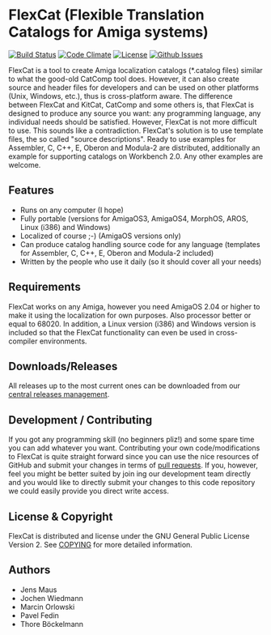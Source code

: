 # FlexCat (Flexible Translation Catalogs for Amiga systems)

[![Build Status](https://travis-ci.org/adtools/flexcat.svg?branch=master)](https://travis-ci.org/adtools/flexcat)
[![Code Climate](https://codeclimate.com/github/adtools/flexcat/badges/gpa.svg)](https://codeclimate.com/github/adtools/flexcat)
[![License](http://img.shields.io/:license-gpl2-blue.svg?style=flat)](http://www.gnu.org/licenses/gpl-2.0.html)
[![Github Issues](http://githubbadges.herokuapp.com/adtools/flexcat/issues.svg)](https://github.com/adtools/flexcat/issues)

FlexCat is a tool to create Amiga localization catalogs (*.catalog files) similar to what the good-old CatComp tool does. However, it can also create source and header files for developers and can be used on other platforms (Unix, Windows, etc.), thus is cross-platform aware. The difference between FlexCat and KitCat, CatComp and some others is, that FlexCat is designed to produce any source you want:  any programming language, any individual needs should be satisfied. However, FlexCat is not more difficult to use. This sounds like a contradiction. FlexCat's solution is to use template files, the so called "source descriptions". Ready to use examples for Assembler, C, C++, E, Oberon and Modula-2 are distributed, additionally an example for supporting catalogs on Workbench 2.0. Any other examples are welcome.

## Features

* Runs on any computer (I hope)
* Fully portable (versions for AmigaOS3, AmigaOS4, MorphOS, AROS, Linux (i386) and Windows)
* Localized of course ;-) (AmigaOS versions only)
* Can produce catalog handling source code for any language (templates for Assembler, C, C++, E, Oberon and Modula-2 included)
* Written by the people who use it daily (so it should cover all your needs)

## Requirements

FlexCat works on any Amiga, however you need AmigaOS 2.04 or higher to make it using the localization for own purposes. Also processor better or equal to 68020. In addition, a Linux version (i386) and Windows version is included so that the FlexCat functionality can even be used in cross-compiler environments.

## Downloads/Releases

All releases up to the most current ones can be downloaded from our [central releases management](https://github.com/adtools/flexcat/releases).

## Development / Contributing

If you got any programming skill (no beginners pliz!) and some spare time you can add whatever you want. Contributing your own code/modifications to FlexCat is quite straight forward since you can use the nice resources of GitHub and submit your changes in terms of [pull requests](https://github.com/adtools/flexcat/pulls). If you, however, feel you might be better suited by join ing our development team directly and you would like to directly submit your changes to this code repository we could easily provide you direct write access.

## License & Copyright

FlexCat is distributed and license under the GNU General Public License Version 2. See [COPYING](COPYING) for more detailed information.

## Authors

* Jens Maus
* Jochen Wiedmann
* Marcin Orlowski
* Pavel Fedin
* Thore Böckelmann
